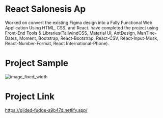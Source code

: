 # React Salonesis Ap
Worked on convert the existing Figma design into a Fully Functional Web Application Using HTML, CSS, and React. have completed the project using Front-End Tools & Libraries(TailwindCSS, Material UI, AntDesign, ManTine-Dates, Moment, Bootstrap, React-Bootstrap, React-CSV, React-Input-Musk, React-Number-Format, React International-Phone).
# Project Sample
![image_fixed_width](https://github.com/MahmoudHabib-Portfolio/React-Salonesis-App/assets/27707382/0fa5888f-488b-44e2-aac0-400ab578ac48)

# Project Link
https://gilded-fudge-a9b47d.netlify.app/
